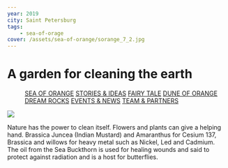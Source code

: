 ```yaml
---
year: 2019
city: Saint Petersburg
tags:
    - sea-of-orage
cover: /assets/sea-of-orange/sorange_7_2.jpg
---
```


# A garden for cleaning the earth

<Menu>
<a href="/sea-of-orange">SEA OF ORANGE</a>
<a href="/sea-of-orange/stories-and-ideas">STORIES & IDEAS</a>
<a href="/sea-of-orange/fairytale">FAIRY TALE</a>
<a href="/sea-of-orange/dune-of-orange">DUNE OF ORANGE</a>
<a href="/sea-of-orange/dreamrocks">DREAM ROCKS</a>
<a href="/sea-of-orange/events-and-news">EVENTS & NEWS</a>
<a href="/sea-of-orange/team-and-partners">TEAM & PARTNERS</a>
</Menu>

![](/assets/sea-of-orange/sorange_7_2.jpg)

Nature has the power to clean itself. Flowers and plants can give a helping hand. Brassica Juncea (Indian Mustard) and Amaranthus for Cesium 137, Brassica and willows for heavy metal such as Nickel, Led and Cadmium. The oil from the Sea Buckthorn is used for healing wounds and said to protect against radiation and is a host for butterflies.
